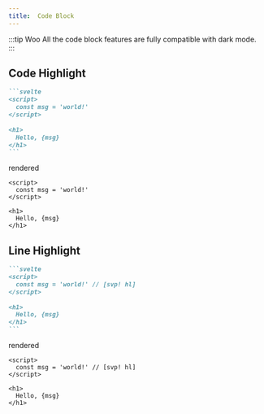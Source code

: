 ```yaml
---
title:  Code Block
---
```


:::tip Woo
All the code block features are fully compatible with dark mode.
:::

## Code Highlight

````md
```svelte
<script>
  const msg = 'world!'
</script>
  
<h1>
  Hello, {msg}
</h1>
```
````

rendered

```svelte
<script>
  const msg = 'world!'
</script>
  
<h1>
  Hello, {msg}
</h1>
```

## Line Highlight

````md
```svelte
<script>
  const msg = 'world!' // [svp! hl]
</script>
  
<h1>
  Hello, {msg}
</h1>
```
````

rendered

```svelte
<script>
  const msg = 'world!' // [svp! hl]
</script>
  
<h1>
  Hello, {msg}
</h1>
```